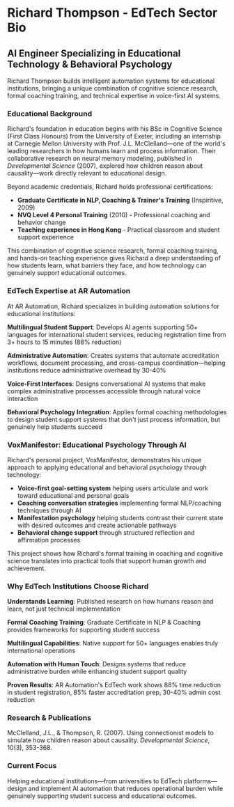 # Richard Thompson - EdTech Sector Bio

## AI Engineer Specializing in Educational Technology & Behavioral Psychology

Richard Thompson builds intelligent automation systems for educational institutions, bringing a unique combination of cognitive science research, formal coaching training, and technical expertise in voice-first AI systems.

### Educational Background

Richard's foundation in education begins with his BSc in Cognitive Science (First Class Honours) from the University of Exeter, including an internship at Carnegie Mellon University with Prof. J.L. McClelland—one of the world's leading researchers in how humans learn and process information. Their collaborative research on neural memory modeling, published in *Developmental Science* (2007), explored how children reason about causality—work directly relevant to educational design.

Beyond academic credentials, Richard holds professional certifications:
- **Graduate Certificate in NLP, Coaching & Trainer's Training** (Inspiritive, 2009)
- **NVQ Level 4 Personal Training** (2010) - Professional coaching and behavior change
- **Teaching experience in Hong Kong** - Practical classroom and student support experience

This combination of cognitive science research, formal coaching training, and hands-on teaching experience gives Richard a deep understanding of how students learn, what barriers they face, and how technology can genuinely support educational outcomes.

### EdTech Expertise at AR Automation

At AR Automation, Richard specializes in building automation solutions for educational institutions:

**Multilingual Student Support**: Develops AI agents supporting 50+ languages for international student services, reducing registration time from 3+ hours to 15 minutes (88% reduction)

**Administrative Automation**: Creates systems that automate accreditation workflows, document processing, and cross-campus coordination—helping institutions reduce administrative overhead by 30-40%

**Voice-First Interfaces**: Designs conversational AI systems that make complex administrative processes accessible through natural voice interaction

**Behavioral Psychology Integration**: Applies formal coaching methodologies to design student support systems that don't just process information, but genuinely help students succeed

### VoxManifestor: Educational Psychology Through AI

Richard's personal project, VoxManifestor, demonstrates his unique approach to applying educational and behavioral psychology through technology:

- **Voice-first goal-setting system** helping users articulate and work toward educational and personal goals
- **Coaching conversation strategies** implementing formal NLP/coaching techniques through AI
- **Manifestation psychology** helping students contrast their current state with desired outcomes and create actionable pathways
- **Behavioral change support** through structured reflection and affirmation processes

This project shows how Richard's formal training in coaching and cognitive science translates into practical tools that support human growth and achievement.

### Why EdTech Institutions Choose Richard

**Understands Learning**: Published research on how humans reason and learn, not just technical implementation

**Formal Coaching Training**: Graduate Certificate in NLP & Coaching provides frameworks for supporting student success

**Multilingual Capabilities**: Native support for 50+ languages enables truly international operations

**Automation with Human Touch**: Designs systems that reduce administrative burden while enhancing student support quality

**Proven Results**: AR Automation's EdTech work shows 88% time reduction in student registration, 85% faster accreditation prep, 30-40% admin cost reduction

### Research & Publications

McClelland, J.L., & Thompson, R. (2007). Using connectionist models to simulate how children reason about causality. *Developmental Science*, 10(3), 353-368.

### Current Focus

Helping educational institutions—from universities to EdTech platforms—design and implement AI automation that reduces operational burden while genuinely supporting student success and educational outcomes.
